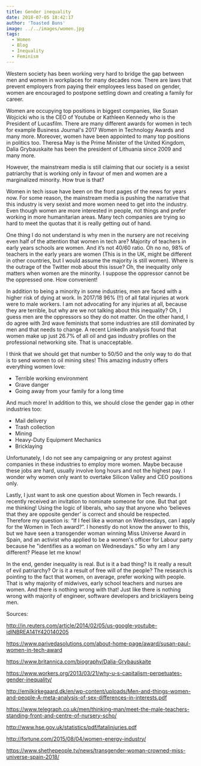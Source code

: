```yaml
---
title: Gender inequality
date: 2018-07-05 18:42:17
author: 'Toasted Buns'
image: ../../images/women.jpg
tags:
  - Women
  - Blog
  - Inequality
  - Feminism
---
```


Western society has been working very hard to bridge the gap between men
and women in workplaces for many decades now. There are laws that
prevent employers from paying their employees less based on gender,
women are encouraged to postpone settling down and creating a family for
career.

Women are occupying top positions in biggest companies, like
Susan Wojcicki who is the CEO of Youtube or Kathleen Kennedy who is the
President of Lucasfilm. There are many different awards for women in
tech for example Business Journal's 2017 Women in Technology Awards and
many more. Moreover, women have been appointed to many top positions in
politics too. Theresa May is the Prime Minister of the United Kingdom,
Dalia Grybauskaite has been the president of Lithuania since 2009 and
many more.

However, the mainstream media is still claiming that our society is a
sexist patriarchy that is working only in favour of men and women are a
marginalized minority. How true is that?

Women in tech issue have been on the front pages of the news for years
now. For some reason, the mainstream media is pushing the narrative that
this industry is very sexist and more women need to get into the
industry. Even though women are more interested in people, not things
and prefer working in more humanitarian areas. Many tech companies are
trying so hard to meet the quotas that it is really getting out of hand.

One thing I do not understand is why men in the nursery are not
receiving even half of the attention that women in tech are? Majority of
teachers in early years schools are women. And it’s not 40/60 ratio. Oh
no no, 98% of teachers in the early years are women (This is in the UK,
might be different in other countries, but I would assume the majority
is still women). Where is the outrage of the Twitter mob about this
issue? Oh, the inequality only matters when women are the minority. I
suppose the oppressor cannot be the oppressed one. How convenient!

<script async src="//pagead2.googlesyndication.com/pagead/js/adsbygoogle.js"></script><ins class="adsbygoogle" style="display:block; text-align:center;"  data-ad-layout="in-article"  data-ad-format="fluid"  data-ad-client="ca-pub-2164900147810573"  data-ad-slot="8817307412"></ins><script>(adsbygoogle = window.adsbygoogle || []).push({});</script>

In addition to being a minority in some industries, men are faced with a
higher risk of dying at work. In 2017/18 96% (!!) of all fatal injuries
at work were to male workers. I am not advocating for any injuries at
all, because they are terrible, but why are we not talking about this
inequality? Oh, I guess men are the oppressors so they do not matter.
On the other hand, I do agree with 3rd wave feminists that some
industries are still dominated by men and that needs to change. A recent
LinkedIn analysis found that women make up just 26.7% of all oil and gas
industry profiles on the professional networking site. That is
unacceptable.

I think that we should get that number to 50/50 and the
only way to do that is to send women to oil mining sites! This amazing
industry offers everything women love:

- Terrible working environment
- Grave danger
- Going away from your family for a long time

And much more!
In addition to this, we should close the gender gap in other industries
too:

- Mail delivery
- Trash collection
- Mining
- Heavy-Duty Equipment Mechanics
- Bricklaying

Unfortunately, I do not see any campaigning or any protest against
companies in these industries to employ more women. Maybe because these
jobs are hard, usually involve long hours and not the highest pay. I
wonder why women only want to overtake Silicon Valley and CEO positions
only.

Lastly, I just want to ask one question about Women in Tech rewards.
I recently received an invitation to nominate someone for one. But that
got me thinking! Using the logic of liberals, who say that anyone who
‘believes that they are opposite gender’ is correct and should be
respected. Therefore my question is: “If I feel like a woman on
Wednesdays, can I apply for the Women in Tech award?”. I honestly do not
know the answer to this, but we have seen a transgender woman winning
Miss Universe Award in Spain, and an activist who applied to be a
women's officer for Labour party because he "identifies as a woman on
Wednesdays." So why am I any different? Please let me know!

In the end, gender inequality is real. But is it a bad thing? Is it
really a result of evil patriarchy? Or is it a result of free will of
the people? The research is pointing to the fact that women, on average,
prefer working with people. That is why majority of midwives, early
school teachers and nurses are women. And there is nothing wrong with
that! Just like there is nothing wrong with majority of engineer,
software developers and bricklayers being men.

Sources:

http://in.reuters.com/article/2014/02/05/us-google-youtube-idINBREA141Y420140205

https://www.parivedasolutions.com/about-home-page/award/susan-paul-women-in-tech-award

https://www.britannica.com/biography/Dalia-Grybauskaite

https://www.workers.org/2013/03/21/why-u-s-capitalism-perpetuates-gender-inequality/

http://emilkirkegaard.dk/en/wp-content/uploads/Men-and-things-women-and-people-A-meta-analysis-of-sex-differences-in-interests.pdf

https://www.telegraph.co.uk/men/thinking-man/meet-the-male-teachers-standing-front-and-centre-of-nursery-scho/

http://www.hse.gov.uk/statistics/pdf/fatalinjuries.pdf

http://fortune.com/2015/08/04/women-energy-industry/

https://www.shethepeople.tv/news/transgender-woman-crowned-miss-universe-spain-2018/
